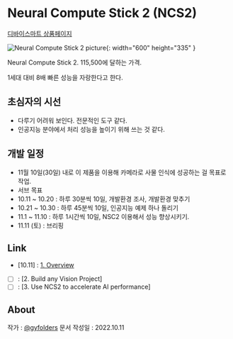 # Neural Compute Stick 2 (NCS2)

[디바이스마트 상품페이지](https://www.devicemart.co.kr/goods/view?no=12495781)

![Neural Compute Stick 2 picture](https://www.cnet.com/a/img/resize/9cfa4259d075cbd9b3e59a72b23e9adba89b2c34/hub/2018/11/10/9e1c01ce-349b-4da4-ba19-d8f75884437b/intel-neural-compute-stick-2.jpg?auto=webp&fit=crop&height=675&width=1200){: width="600" height="335" }

Neural Compute Stick 2. 115,500에 달하는 가격.

1세대 대비 8배 빠른 성능을 자랑한다고 한다.

## 초심자의 시선

- 다루기 어려워 보인다. 전문적인 도구 같다.
- 인공지능 분야에서 처리 성능을 높이기 위해 쓰는 것 같다.



## 개발 일정

 - 11월 10일(30일) 내로 이 제품을 이용해 카메라로 사물 인식에 성공하는 걸 목표로 작업.
 - 서브 목표
 - 10.11 ~ 10.20 : 하루 30분씩 10일, 개발환경 조사, 개발환경 맞추기
 - 10.21 ~ 10.30 : 하루 45분씩 10일, 인공지능 예제 하나 돌리기
 - 11.1 ~ 11.10  : 하루 1시간씩 10일, NSC2 이용해서 성능 향상시키기.
 - 11.11 (토)    : 브리핑
 
 ## Link
 
- [10.11] : [1. Overview](https://github.com/gyfolder/Neural-Compute-Chip-2/tree/main/1.%20Overview#1-overview)
- [ ] : [2. Build any Vision Project]
- [ ] : [3. Use NCS2 to accelerate AI performance]

## About

작가 : [@gyfolders](https://github.com/gyfolders)
문서 작성일 : 2022.10.11